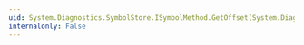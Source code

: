 ```yaml
---
uid: System.Diagnostics.SymbolStore.ISymbolMethod.GetOffset(System.Diagnostics.SymbolStore.ISymbolDocument,System.Int32,System.Int32)
internalonly: False
---
```

